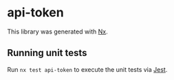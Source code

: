 # api-token

This library was generated with [Nx](https://nx.dev).

## Running unit tests

Run `nx test api-token` to execute the unit tests via [Jest](https://jestjs.io).
